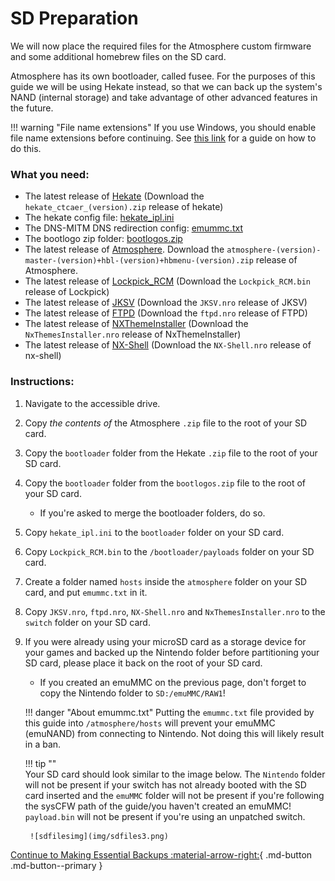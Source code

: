 # SD Preparation

We will now place the required files for the Atmosphere custom firmware and some additional homebrew files on the SD card.

Atmosphere has its own bootloader, called fusee. For the purposes of this guide we will be using Hekate instead, so that we can back up the system's NAND (internal storage) and take advantage of other advanced features in the future.

!!! warning "File name extensions"
    If you use Windows, you should enable file name extensions before continuing. See [this link](../../extras/showing_file_extensions.md) for a guide on how to do this.

### **What you need:**
- The latest release of <a href="https://github.com/CTCaer/Hekate/releases/" target="_blank">Hekate</a> (Download the `hekate_ctcaer_(version).zip` release of hekate)
- The hekate config file: <a href="../../../files/emu/hekate_ipl.ini" download>hekate_ipl.ini</a>
- The DNS-MITM DNS redirection config: <a href="../../../files/emummc.txt" download>emummc.txt</a>
- The bootlogo zip folder: <a href="../../../files/bootlogos.zip" download>bootlogos.zip</a>
- The latest release of <a href="https://github.com/Atmosphere-NX/Atmosphere/releases" target="_blank">Atmosphere</a>. Download the `atmosphere-(version)-master-(version)+hbl-(version)+hbmenu-(version).zip` release of Atmosphere.
- The latest release of <a href="https://vps.suchmeme.nl/git/mudkip/Lockpick_RCM/releases" target="_blank">Lockpick_RCM</a> (Download the `Lockpick_RCM.bin` release of Lockpick)
- The latest release of <a href="https://github.com/J-D-K/JKSV/releases" target="_blank">JKSV</a> (Download the `JKSV.nro` release of JKSV)
- The latest release of <a href="https://github.com/mtheall/ftpd/releases" target="_blank">FTPD</a> (Download the `ftpd.nro` release of FTPD)
- The latest release of <a href="https://github.com/exelix11/SwitchThemeInjector/releases" target="_blank">NXThemeInstaller</a> (Download the `NxThemesInstaller.nro` release of NxThemeInstaller)
- The latest release of <a href="https://github.com/joel16/NX-Shell/releases" target="_blank">NX-Shell</a> (Download the `NX-Shell.nro` release of nx-shell)

### **Instructions:**
1. Navigate to the accessible drive.
2. Copy *the contents of* the Atmosphere `.zip` file to the root of your SD card.
3. Copy the `bootloader` folder from the Hekate `.zip` file to the root of your SD card.
4. Copy the `bootloader` folder from the `bootlogos.zip` file to the root of your SD card.
    - If you're asked to merge the bootloader folders, do so.
5. Copy `hekate_ipl.ini` to the `bootloader` folder on your SD card.
6. Copy `Lockpick_RCM.bin` to the `/bootloader/payloads` folder on your SD card.
7. Create a folder named `hosts` inside the `atmosphere` folder on your SD card, and put `emummc.txt` in it.
8. Copy `JKSV.nro`, `ftpd.nro`, `NX-Shell.nro` and `NxThemesInstaller.nro` to the `switch` folder on your SD card.
9. If you were already using your microSD card as a storage device for your games and backed up the Nintendo folder before partitioning your SD card, please place it back on the root of your SD card.
    - If you created an emuMMC on the previous page, don't forget to copy the Nintendo folder to `SD:/emuMMC/RAW1`!

    !!! danger "About emummc.txt"
        Putting the `emummc.txt` file provided by this guide into `/atmosphere/hosts` will prevent your emuMMC (emuNAND) from connecting to Nintendo. Not doing this will likely result in a ban.

    !!! tip ""    
        Your SD card should look similar to the image below. The `Nintendo` folder will not be present if your switch has not already booted with the SD card inserted and the `emuMMC` folder will not be present if you're following the sysCFW path of the guide/you haven't created an emuMMC! 
        `payload.bin` will not be present if you're using an unpatched switch.
        
        ![sdfilesimg](img/sdfiles3.png)

[Continue to Making Essential Backups :material-arrow-right:](making_essential_backups.md){ .md-button .md-button--primary }
